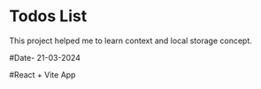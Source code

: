 # Todos List 
This project helped me to learn context and local storage concept.

#Date- 21-03-2024

#React + Vite App
	

